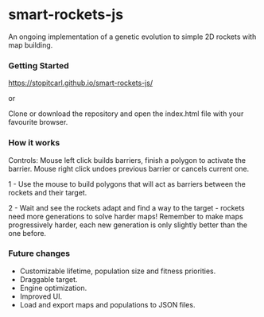 # smart-rockets-js

An ongoing implementation of a genetic evolution to simple 2D rockets with map building.

### Getting Started
 https://stopitcarl.github.io/smart-rockets-js/
 
 or 
 
 Clone or download the repository and open the index.html file with your favourite browser. 

### How it works
Controls:
 Mouse left click builds barriers, finish a polygon to activate the barrier.
 Mouse right click undoes previous barrier or cancels current one.

1 - Use the mouse to build polygons that will act as barriers between the rockets and their target.

2 - Wait and see the rockets adapt and find a way to the target - rockets need more generations to solve harder maps!
 Remember to make maps progressively harder, each new generation is only slightly better than the one before.
  

### Future changes
 * Customizable lifetime, population size and fitness priorities.
 * Draggable target.
 * Engine optimization.
 * Improved UI.
 * Load and export maps and populations to JSON files.
